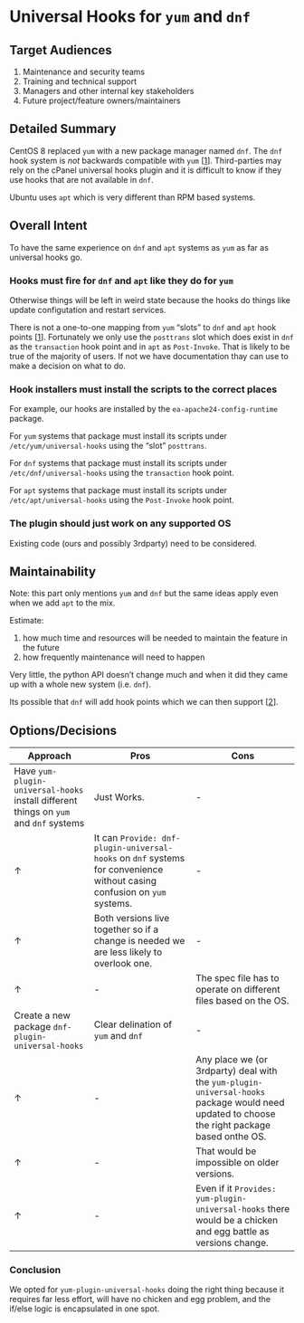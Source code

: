 # Universal Hooks for `yum` and `dnf`

## Target Audiences

1. Maintenance and security teams
2. Training and technical support
3. Managers and other internal key stakeholders
4. Future project/feature owners/maintainers

## Detailed Summary

CentOS 8 replaced `yum` with a new package manager named `dnf`. The `dnf` hook system is *not* backwards compatible with `yum` [[1]]. Third-parties may rely on the cPanel universal hooks plugin and it is difficult to know if they use hooks that are not available in `dnf`.

Ubuntu uses `apt` which is very different than RPM based systems.

## Overall Intent

To have the same experience on `dnf` and `apt` systems as `yum` as far as universal hooks go.

### Hooks must fire for `dnf` and `apt` like they do for `yum`

Otherwise things will be left in weird state because the hooks do things like update configutation and restart services.

There is not a one-to-one mapping from `yum` “slots” to `dnf` and `apt` hook points [[1]]. Fortunately we only use the `posttrans` slot which does exist in `dnf` as the `transaction` hook point and in `apt` as `Post-Invoke`. That is likely to be true of the majority of users. If not we have documentation thay can use to make a decision on what to do.

### Hook installers must install the scripts to the correct places

For example, our hooks are installed by the `ea-apache24-config-runtime` package.

For `yum` systems that package must install its scripts under `/etc/yum/universal-hooks` using the “slot” `posttrans`.

For `dnf` systems that package must install its scripts under `/etc/dnf/universal-hooks` using the `transaction` hook point.

For `apt` systems that package must install its scripts under `/etc/apt/universal-hooks` using the `Post-Invoke` hook point.

### The plugin should just work on any supported OS

Existing code (ours and possibly 3rdparty) need to be considered.

## Maintainability

Note: this part only mentions `yum` and `dnf` but the same ideas apply even when we add `apt` to the mix.

Estimate:

1. how much time and resources will be needed to maintain the feature in the future
2. how frequently maintenance will need to happen

Very little, the python API doesn’t change much and when it did they came up with a whole new system (i.e. `dnf`).

Its possible that `dnf` will add hook points which we can then support [[2]].

## Options/Decisions

| Approach | Pros    | Cons |
| ---------|---------|------|
| Have `yum-plugin-universal-hooks` install different things on `yum` and `dnf` systems  | Just Works. | - |
| ↑ |  It can `Provide: dnf-plugin-universal-hooks` on `dnf` systems for convenience without casing confusion on `yum` systems. | - |
| ↑ | Both versions live together so if a change is needed we are less likely to overlook one. | - |
| ↑ | - | The spec file has to operate on different files based on the OS. |
| Create a new package `dnf-plugin-universal-hooks` | Clear delination of `yum` and `dnf` | - |
| ↑ | - | Any place we (or 3rdparty) deal with the `yum-plugin-universal-hooks` package would need updated to choose the right package based onthe OS. |
| ↑ | - | That would be impossible on older versions. |
| ↑ | - | Even if it `Provides: yum-plugin-universal-hooks` there would be a chicken and egg battle as versions change. |

### Conclusion

We opted for `yum-plugin-universal-hooks` doing the right thing because it requires far less effort, will have no chicken and egg problem, and the if/else logic is encapsulated in one spot.

[1]: https://dnf.readthedocs.io/en/latest/api_vs_yum.html
[2]: https://dnf.readthedocs.io/en/latest/api_plugins.html
